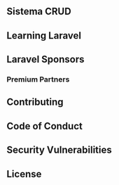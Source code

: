 ## Sistema CRUD



## Learning Laravel



## Laravel Sponsors



### Premium Partners



## Contributing


## Code of Conduct

## Security Vulnerabilities



## License

